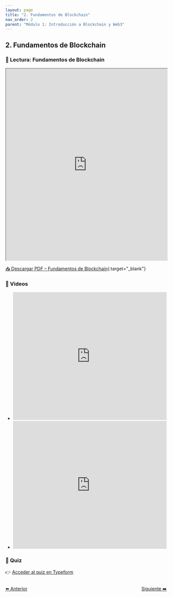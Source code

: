 ```yaml
---
layout: page
title: "2. Fundamentos de Blockchain"
nav_order: 2
parent: "Módulo 1: Introducción a Blockchain y Web3"
---
```


## 2. Fundamentos de Blockchain

### 📄 Lectura: Fundamentos de Blockchain

<iframe src="https://onboardingethcr.github.io/Testing-Onboarding/assets/Modulo%201%20-%20Introduccion%20al%20Blockchain%20y%20Web3/2.Introduccion-a-Blockchain/1.Lectura-Fundamentos-de-blockchain.pdf" width="100%" height="600px"></iframe>

[📥 Descargar PDF – Fundamentos de Blockchain](https://onboardingethcr.github.io/Testing-Onboarding/assets/Modulo%201%20-%20Introduccion%20al%20Blockchain%20y%20Web3/2.Introduccion-a-Blockchain/1.Lectura-Fundamentos-de-blockchain.pdf){:target="_blank"}

### 🎥 Videos

- <iframe width="100%" height="400" src="https://www.youtube.com/embed/m2K8cjHV1VY" frameborder="0" allowfullscreen></iframe>
- <iframe width="100%" height="400" src="https://www.youtube.com/embed/q-Amim7sGco" frameborder="0" allowfullscreen></iframe>

### 🧪 Quiz

👉 [Acceder al quiz en Typeform](https://form.typeform.com/to/jyRkTk6Y)

<div style="display: flex; justify-content: space-between; margin-top: 2em;">
  <a class="btn" href="/Testing-Onboarding/modulo1-parte1">⬅️ Anterior</a>
  <a class="btn" href="/Testing-Onboarding/modulo1-quiz">Siguiente ➡️</a>
</div>

